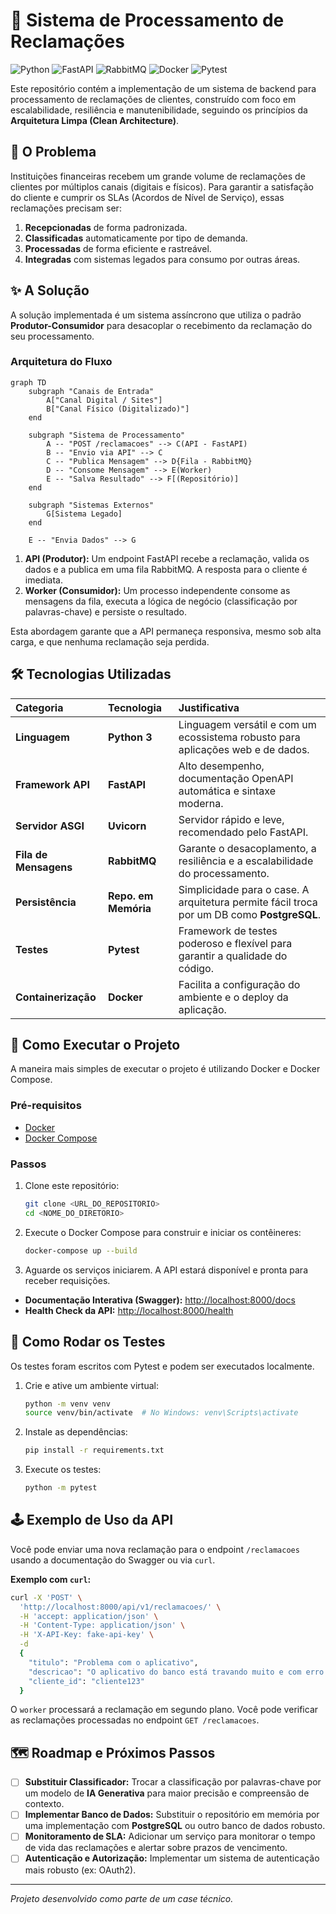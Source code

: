 # 🚀 Sistema de Processamento de Reclamações

![Python](https://img.shields.io/badge/Python-3.11-3776AB?style=for-the-badge&logo=python)
![FastAPI](https://img.shields.io/badge/FastAPI-0.103-009688?style=for-the-badge&logo=fastapi)
![RabbitMQ](https://img.shields.io/badge/RabbitMQ-3.9-FF6600?style=for-the-badge&logo=rabbitmq)
![Docker](https://img.shields.io/badge/Docker-24.0-2496ED?style=for-the-badge&logo=docker)
![Pytest](https://img.shields.io/badge/Pytest-7.4-0A9B00?style=for-the-badge&logo=pytest)

Este repositório contém a implementação de um sistema de backend para processamento de reclamações de clientes, construído com foco em escalabilidade, resiliência e manutenibilidade, seguindo os princípios da **Arquitetura Limpa (Clean Architecture)**.

## 🎯 O Problema

Instituições financeiras recebem um grande volume de reclamações de clientes por múltiplos canais (digitais e físicos). Para garantir a satisfação do cliente e cumprir os SLAs (Acordos de Nível de Serviço), essas reclamações precisam ser:

1.  **Recepcionadas** de forma padronizada.
2.  **Classificadas** automaticamente por tipo de demanda.
3.  **Processadas** de forma eficiente e rastreável.
4.  **Integradas** com sistemas legados para consumo por outras áreas.

## ✨ A Solução

A solução implementada é um sistema assíncrono que utiliza o padrão **Produtor-Consumidor** para desacoplar o recebimento da reclamação do seu processamento.

### Arquitetura do Fluxo

```mermaid
graph TD
    subgraph "Canais de Entrada"
        A["Canal Digital / Sites"]
        B["Canal Físico (Digitalizado)"]
    end

    subgraph "Sistema de Processamento"
        A -- "POST /reclamacoes" --> C(API - FastAPI)
        B -- "Envio via API" --> C
        C -- "Publica Mensagem" --> D{Fila - RabbitMQ}
        D -- "Consome Mensagem" --> E(Worker)
        E -- "Salva Resultado" --> F[(Repositório)]
    end

    subgraph "Sistemas Externos"
        G[Sistema Legado]
    end

    E -- "Envia Dados" --> G
```

1.  **API (Produtor):** Um endpoint FastAPI recebe a reclamação, valida os dados e a publica em uma fila RabbitMQ. A resposta para o cliente é imediata.
2.  **Worker (Consumidor):** Um processo independente consome as mensagens da fila, executa a lógica de negócio (classificação por palavras-chave) e persiste o resultado.

Esta abordagem garante que a API permaneça responsiva, mesmo sob alta carga, e que nenhuma reclamação seja perdida.

## 🛠️ Tecnologias Utilizadas

| Categoria | Tecnologia | Justificativa |
| :--- | :--- | :--- |
| **Linguagem** | **Python 3** | Linguagem versátil e com um ecossistema robusto para aplicações web e de dados. |
| **Framework API** | **FastAPI** | Alto desempenho, documentação OpenAPI automática e sintaxe moderna. |
| **Servidor ASGI** | **Uvicorn** | Servidor rápido e leve, recomendado pelo FastAPI. |
| **Fila de Mensagens**| **RabbitMQ** | Garante o desacoplamento, a resiliência e a escalabilidade do processamento. |
| **Persistência** | **Repo. em Memória** | Simplicidade para o case. A arquitetura permite fácil troca por um DB como **PostgreSQL**. |
| **Testes** | **Pytest** | Framework de testes poderoso e flexível para garantir a qualidade do código. |
| **Containerização** | **Docker** | Facilita a configuração do ambiente e o deploy da aplicação. |

## 🚀 Como Executar o Projeto

A maneira mais simples de executar o projeto é utilizando Docker e Docker Compose.

### Pré-requisitos

-   [Docker](https://www.docker.com/get-started)
-   [Docker Compose](https://docs.docker.com/compose/install/)

### Passos

1.  Clone este repositório:
    ```bash
    git clone <URL_DO_REPOSITORIO>
    cd <NOME_DO_DIRETORIO>
    ```

2.  Execute o Docker Compose para construir e iniciar os contêineres:
    ```bash
    docker-compose up --build
    ```

3.  Aguarde os serviços iniciarem. A API estará disponível e pronta para receber requisições.

-   **Documentação Interativa (Swagger):** [http://localhost:8000/docs](http://localhost:8000/docs)
-   **Health Check da API:** [http://localhost:8000/health](http://localhost:8000/health)

## 🧪 Como Rodar os Testes

Os testes foram escritos com Pytest e podem ser executados localmente.

1.  Crie e ative um ambiente virtual:
    ```bash
    python -m venv venv
    source venv/bin/activate  # No Windows: venv\Scripts\activate
    ```

2.  Instale as dependências:
    ```bash
    pip install -r requirements.txt
    ```

3.  Execute os testes:
    ```bash
    python -m pytest
    ```

## 🕹️ Exemplo de Uso da API

Você pode enviar uma nova reclamação para o endpoint `/reclamacoes` usando a documentação do Swagger ou via `curl`.

**Exemplo com `curl`:**

```bash
curl -X 'POST' \
  'http://localhost:8000/api/v1/reclamacoes/' \
  -H 'accept: application/json' \
  -H 'Content-Type: application/json' \
  -H 'X-API-Key: fake-api-key' \
  -d 
  {
    "titulo": "Problema com o aplicativo",
    "descricao": "O aplicativo do banco está travando muito e com erro ao carregar o extrato.",
    "cliente_id": "cliente123"
  }
```

O `worker` processará a reclamação em segundo plano. Você pode verificar as reclamações processadas no endpoint `GET /reclamacoes`.

## 🗺️ Roadmap e Próximos Passos

-   [ ] **Substituir Classificador:** Trocar a classificação por palavras-chave por um modelo de **IA Generativa** para maior precisão e compreensão de contexto.
-   [ ] **Implementar Banco de Dados:** Substituir o repositório em memória por uma implementação com **PostgreSQL** ou outro banco de dados robusto.
-   [ ] **Monitoramento de SLA:** Adicionar um serviço para monitorar o tempo de vida das reclamações e alertar sobre prazos de vencimento.
-   [ ] **Autenticação e Autorização:** Implementar um sistema de autenticação mais robusto (ex: OAuth2).

---
*Projeto desenvolvido como parte de um case técnico.*

